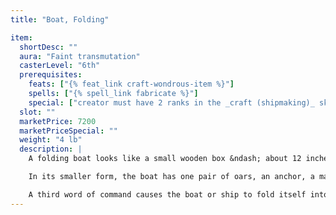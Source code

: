 ```yaml
---
title: "Boat, Folding"

item:
  shortDesc: ""
  aura: "Faint transmutation"
  casterLevel: "6th"
  prerequisites:
    feats: ["{% feat_link craft-wondrous-item %}"]
    spells: ["{% spell_link fabricate %}"]
    special: ["creator must have 2 ranks in the _craft (shipmaking)_ skill"]
  slot: ""
  marketPrice: 7200
  marketPriceSpecial: ""
  weight: "4 lb"
  description: |
    A folding boat looks like a small wooden box &ndash; about 12 inches long, 6 inches wide, and 6 inches deep. It can be used to store items like any other box. If a command word is given, however, the box unfolds itself to form a boat 10 feet long, 4 feet wide, and 2 feet in depth. A second command word causes it to unfold to a ship 24 feet long, 8 feet wide, and 6 feet deep. Any objects formerly stored in the box now rest inside the boat or ship.

    In its smaller form, the boat has one pair of oars, an anchor, a mast, and a lateen sail. In its larger form, the boat has a deck, single rowing seats, five sets of oars, a steering oar, an anchor, a deck cabin, and a mast with a square sail. The boat can hold four people comfortably, while the ship carries fifteen with ease.

    A third word of command causes the boat or ship to fold itself into a box once again.
---
```

